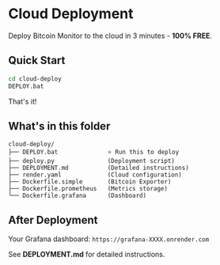 # Cloud Deployment

Deploy Bitcoin Monitor to the cloud in 3 minutes - **100% FREE**.

## Quick Start

```bash
cd cloud-deploy
DEPLOY.bat
```

That's it!

## What's in this folder

```
cloud-deploy/
├── DEPLOY.bat              ⭐ Run this to deploy
├── deploy.py               (Deployment script)
├── DEPLOYMENT.md           (Detailed instructions)
├── render.yaml             (Cloud configuration)
├── Dockerfile.simple       (Bitcoin Exporter)
├── Dockerfile.prometheus   (Metrics storage)
└── Dockerfile.grafana      (Dashboard)
```

## After Deployment

Your Grafana dashboard: `https://grafana-XXXX.onrender.com`

See **DEPLOYMENT.md** for detailed instructions.
